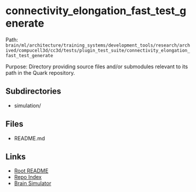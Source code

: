 # connectivity_elongation_fast_test_generate

Path: `brain/ml/architecture/training_systems/development_tools/research/archived/compucell3d/cc3d/tests/plugin_test_suite/connectivity_elongation_fast_test_generate`

Purpose: Directory providing source files and/or submodules relevant to its path in the Quark repository.

## Subdirectories
- simulation/

## Files
- README.md

## Links
- [Root README](../../../../../../../../../../../README.md)
- [Repo Index](../../../../../../../../../../../repo_index.json)
- [Brain Simulator](../../../../../../../../../../../brain/architecture/brain_simulator.py)
